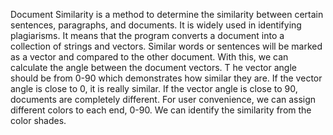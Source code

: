 Document Similarity is a method to determine the similarity between certain sentences,
paragraphs, and documents.
It is widely used in identifying plagiarisms.
It means that the program converts a document into a collection of strings and vectors.
Similar words or sentences will be marked as a vector and compared to the other document.
With this, we can calculate the angle between the document vectors. T
he vector angle should be from 0-90 which demonstrates how similar they are.
If the vector angle is close to 0, it is really similar.
If the vector angle is close to 90, documents are completely different.
For user convenience, we can assign different colors to each end, 0-90.
We can identify the similarity from the color shades.
